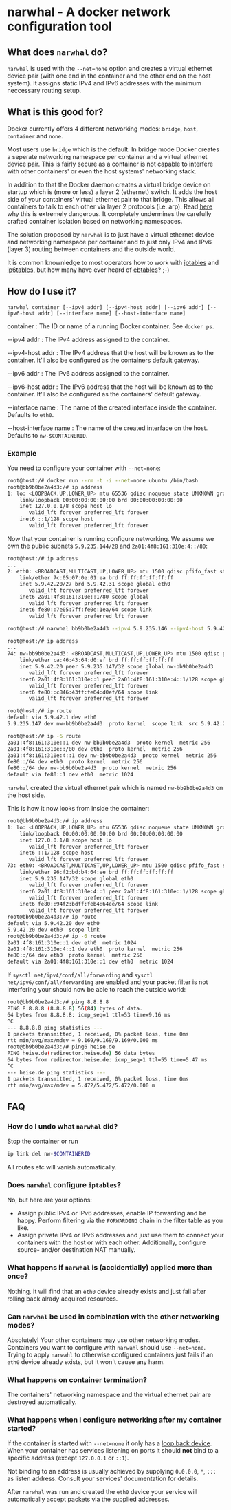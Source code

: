 narwhal - A docker network configuration tool
=============================================

## What does `narwhal` do?

`narwhal` is used with the `--net=none` option and creates a
virtual ethernet device pair (with one end in the container and the other end
on the host system). It assigns static IPv4 and IPv6 addresses with the
minimum neccessary routing setup.

## What is this good for?

Docker currently offers 4 different networking modes: `bridge`, `host`, 
`container` and `none`.

Most users use `bridge` which is the default. In bridge mode Docker creates
a seperate networking namespace per container and a virtual ethernet device pair.
This is fairly secure as a container is not capable to interfere with other
containers' or even the host systems' networking stack.

In addition to that the Docker daemon creates a virtual bridge device on
startup which is (more or less) a layer 2 (ethernet) switch. It adds the host
side of your containers' virtual ethernet pair to that bridge. This allows
all containers to talk to each other via layer 2 protocols (i.e. arp). Read 
[here](https://nyantec.com/en/2015/03/20/docker-networking-considered-harmful)
why this is extremely dangerous. It completely undermines the carefully crafted
container isolation based on networking namespaces.

The solution proposed by `narwhal` is to just have a virtual ethernet device
and networking namespace per container and to just only IPv4 and IPv6 (layer 3)
routing between containers and the outside world.

It is common knownledge to most operators how to work with 
[iptables](http://www.netfilter.org/projects/iptables/) and 
[ip6tables](http://ipset.netfilter.org/ip6tables.man.html), but how many have
ever heard of [ebtables](http://ebtables.netfilter.org/)? ;-)

## How do I use it?

```
narwhal container [--ipv4 addr] [--ipv4-host addr] [--ipv6 addr] [--ipv6-host addr] [--interface name] [--host-interface name]
```

container 
:    The ID or name of a running Docker container. See `docker ps`.

--ipv4 addr
:    The IPv4 address assigned to the container.

--ipv4-host addr
:    The IPv4 address that the host will be known as to the container. It'll
also be configured as the containers default gateway.

--ipv6 addr
:    The IPv6 address assigned to the container.

--ipv6-host addr
:    The IPv6 address that the host will be known as to the container. It'll
also be configured as the containers' default gateway.

--interface name
:    The name of the created interface inside the container. Defaults to `eth0`.

--host-interface name
:    The name of the created interface on the host. Defaults to `nw-$CONTAINERID`.


### Example

You need to configure your container with `--net=none`:

```bash
root@host:/# docker run --rm -t -i --net=none ubuntu /bin/bash
root@bb9b0be2a4d3:/# ip address
1: lo: <LOOPBACK,UP,LOWER_UP> mtu 65536 qdisc noqueue state UNKNOWN group default 
    link/loopback 00:00:00:00:00:00 brd 00:00:00:00:00:00
    inet 127.0.0.1/8 scope host lo
       valid_lft forever preferred_lft forever
    inet6 ::1/128 scope host 
       valid_lft forever preferred_lft forever
```

Now that your container is running configure networking. We assume we own the public subnets
`5.9.235.144/28` and `2a01:4f8:161:310e:4::/80`:

```bash
root@host:/# ip address
...
2: eth0: <BROADCAST,MULTICAST,UP,LOWER_UP> mtu 1500 qdisc pfifo_fast state UP group default qlen 1000
    link/ether 7c:05:07:0e:01:ea brd ff:ff:ff:ff:ff:ff
    inet 5.9.42.20/27 brd 5.9.42.31 scope global eth0
       valid_lft forever preferred_lft forever
    inet6 2a01:4f8:161:310e::1/80 scope global 
       valid_lft forever preferred_lft forever
    inet6 fe80::7e05:7ff:fe0e:1ea/64 scope link 
       valid_lft forever preferred_lft forever

root@host:/# narwhal bb9b0be2a4d3 --ipv4 5.9.235.146 --ipv4-host 5.9.42.20 --ipv6 2a01:4f8:161:310e:4::1 --ipv6-host 2a01:4f8:161:310e::1

root@host:/# ip address
...
74: nw-bb9b0be2a4d3: <BROADCAST,MULTICAST,UP,LOWER_UP> mtu 1500 qdisc pfifo_fast state UP group default qlen 1000
    link/ether ca:46:43:64:d0:ef brd ff:ff:ff:ff:ff:ff
    inet 5.9.42.20 peer 5.9.235.147/32 scope global nw-bb9b0be2a4d3
       valid_lft forever preferred_lft forever
    inet6 2a01:4f8:161:310e::1 peer 2a01:4f8:161:310e:4::1/128 scope global 
       valid_lft forever preferred_lft forever
    inet6 fe80::c846:43ff:fe64:d0ef/64 scope link 
       valid_lft forever preferred_lft forever

root@host:/# ip route
default via 5.9.42.1 dev eth0 
5.9.235.147 dev nw-bb9b0be2a4d3  proto kernel  scope link  src 5.9.42.20 

root@host:/# ip -6 route
2a01:4f8:161:310e::1 dev nw-bb9b0be2a4d3  proto kernel  metric 256 
2a01:4f8:161:310e::/80 dev eth0  proto kernel  metric 256 
2a01:4f8:161:310e:4::1 dev nw-bb9b0be2a4d3  proto kernel  metric 256 
fe80::/64 dev eth0  proto kernel  metric 256 
fe80::/64 dev nw-bb9b0be2a4d3  proto kernel  metric 256 
default via fe80::1 dev eth0  metric 1024 
```

`narwhal` created the virtual ethernet pair which is named `nw-bb9b0be2a4d3` on the host side.

This is how it now looks from inside the container:

```bash
root@bb9b0be2a4d3:/# ip address
1: lo: <LOOPBACK,UP,LOWER_UP> mtu 65536 qdisc noqueue state UNKNOWN group default 
    link/loopback 00:00:00:00:00:00 brd 00:00:00:00:00:00
    inet 127.0.0.1/8 scope host lo
       valid_lft forever preferred_lft forever
    inet6 ::1/128 scope host 
       valid_lft forever preferred_lft forever
73: eth0: <BROADCAST,MULTICAST,UP,LOWER_UP> mtu 1500 qdisc pfifo_fast state UP group default qlen 1000
    link/ether 96:f2:bd:b4:64:ee brd ff:ff:ff:ff:ff:ff
    inet 5.9.235.147/32 scope global eth0
       valid_lft forever preferred_lft forever
    inet6 2a01:4f8:161:310e:4::1 peer 2a01:4f8:161:310e::1/128 scope global 
       valid_lft forever preferred_lft forever
    inet6 fe80::94f2:bdff:feb4:64ee/64 scope link 
       valid_lft forever preferred_lft forever
root@bb9b0be2a4d3:/# ip route
default via 5.9.42.20 dev eth0 
5.9.42.20 dev eth0  scope link 
root@bb9b0be2a4d3:/# ip -6 route
2a01:4f8:161:310e::1 dev eth0  metric 1024 
2a01:4f8:161:310e:4::1 dev eth0  proto kernel  metric 256 
fe80::/64 dev eth0  proto kernel  metric 256 
default via 2a01:4f8:161:310e::1 dev eth0  metric 1024 
```

If `sysctl net/ipv4/conf/all/forwarding` and `sysctl net/ipv6/conf/all/forwarding` 
are enabled and your packet filter is not interfering your should now be able to reach the outside world:

```bash
root@bb9b0be2a4d3:/# ping 8.8.8.8
PING 8.8.8.8 (8.8.8.8) 56(84) bytes of data.
64 bytes from 8.8.8.8: icmp_seq=1 ttl=53 time=9.16 ms
^C
--- 8.8.8.8 ping statistics ---
1 packets transmitted, 1 received, 0% packet loss, time 0ms
rtt min/avg/max/mdev = 9.169/9.169/9.169/0.000 ms
root@bb9b0be2a4d3:/# ping6 heise.de 
PING heise.de(redirector.heise.de) 56 data bytes
64 bytes from redirector.heise.de: icmp_seq=1 ttl=55 time=5.47 ms
^C
--- heise.de ping statistics ---
1 packets transmitted, 1 received, 0% packet loss, time 0ms
rtt min/avg/max/mdev = 5.472/5.472/5.472/0.000 m
```

## FAQ

### How do I undo what `narwhal` did?

Stop the container or run

```bash
ip link del nw-$CONTAINERID

```

All routes etc will vanish automatically.

### Does `narwhal` configure `iptables`?

No, but here are your options:

  - Assign public IPv4 or IPv6 addresses, enable IP forwarding and be happy.
    Perform filtering via the `FORWARDING` chain in the filter table as you like.
  - Assign private IPv4 or IPv6 addresses and just use them to connect your
    containers with the host or with each other.
    Additionally, configure source- and/or destination NAT manually.

### What happens if `narwhal` is (accidentially) applied more than once?

Nothing. It will find that an `eth0` device already exists and just fail
after rolling back alrady acquired resources.

### Can `narwhal` be used in combination with the other networking modes?

Absolutely! Your other containers may use other networking modes.
Containers you want to configure with `narwahl` should use `--net=none`.
Trying to apply `narwahl` to otherwise configured containers just fails
if an `eth0` device already exists, but it won't cause any harm.

### What happens on container termination?

The containers' networking namespace and the virtual ethernet pair are destroyed
automatically.

### What happens when I configure networking after my container started?

If the container is started with `--net=none` it only has a
[loop back device](https://en.wikipedia.org/wiki/Loop_device). When your
container has services listening on ports it should __not__ bind to
a specific address (except `127.0.0.1` or `::1`). 

Not binding to an address is usually achieved by supplying `0.0.0.0`, `*`, `:::`
as listen address. Consult your services' documentation for details.

After `narwhal` was run and created the `eth0` device your service will
automatically accept packets via the supplied addresses.

